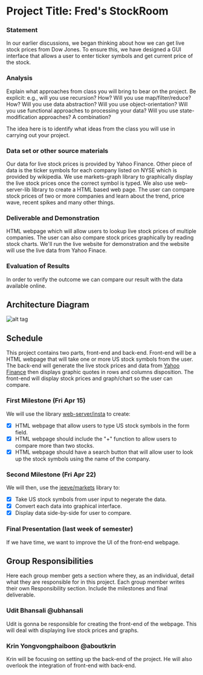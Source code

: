 # Project Title: Fred's StockRoom

### Statement

In our earlier discussions, we began thinking about how we can get live stock prices from Dow Jones. To ensure this, we have designed a GUI interface that allows a user to enter ticker symbols and get current price of the stock.

### Analysis

Explain what approaches from class you will bring to bear on the project. Be explicit: e.g., will you use recursion? How? Will you use map/filter/reduce? How? Will you use data abstraction? Will you use object-orientation? Will you use functional approaches to processing your data? Will you use state-modification approaches? A combination?

The idea here is to identify what ideas from the class you will use in carrying out your project. 

### Data set or other source materials

Our data for live stock prices is provided by Yahoo Finance. Other piece of data is the ticker symbols for each company listed on NYSE which is provided by wikipedia. We use markets-graph library to graphically display the live stock prices once the correct symbol is typed. We also use web-server-lib library to create a HTML based web page. The user can compare stock prices of two or more companies and learn about the trend, price wave, recent spikes and many other things. 

### Deliverable and Demonstration

HTML webpage which will allow users to lookup live stock prices of multiple companies. The user can also compare stock prices graphically by reading stock charts. We'll run the live website for demonstration and the website will use the live data from Yahoo Finace. 

### Evaluation of Results

In order to verify the outcome we can compare our result with the data available online.

## Architecture Diagram

![alt tag](https://github.com/oplS16projects/Krin-Udit/blob/master/fred.jpg)

## Schedule

This project contains two parts, front-end and back-end. Front-end will be a HTML webpage that will take one or more US stock symbols from the user. The back-end will generate the live stock prices and data from [Yahoo Finance](http://finance.yahoo.com/stock-center/) then displays graphic quotes in rows and columns disposition. The front-end will display stock prices and graph/chart so the user can compare.

### First Milestone (Fri Apr 15)

We will use the library [web-server/insta](https://docs.racket-lang.org/web-server/run.html) to create:
- [x] HTML webpage that allow users to type US stock symbols in the form field.
- [x] HTML webpage should include the "+" function to allow users to compare more than two stocks.
- [x] HTML webpage should have a search button that will allow user to look up the stock symbols using the name of the company.

### Second Milestone (Fri Apr 22)

We will then, use the [jeeve/markets](https://planet.racket-lang.org/package-source/jeeve/markets.plt/1/2/planet-docs/manual/index.html) library to:
- [x] Take US stock symbols from user input to negerate the data.
- [x] Convert each data into graphical interface.
- [x] Display data side-by-side for user to compare. 

### Final Presentation (last week of semester)

If we have time, we want to improve the UI of the front-end webpage.

## Group Responsibilities

Here each group member gets a section where they, as an individual, detail what they are responsible for in this project. Each group member writes their own Responsibility section. Include the milestones and final deliverable.

### Udit Bhansali @ubhansali
Udit is gonna be responsible for creating the front-end of the webpage. This will deal with displaying live stock prices and graphs.

### Krin Yongvongphaiboon @aboutkrin
Krin will be focusing on setting up the back-end of the project. He will also overlook the integration of front-end with back-end.
